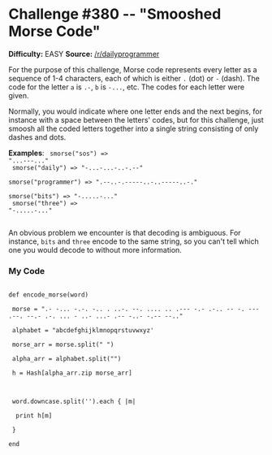 # Challenge #380 -- "Smooshed Morse Code"
**Difficulty:** EASY
**Source:** [/r/dailyprogrammer](https://www.reddit.com/r/dailyprogrammer/comments/cmd1hb/20190805_challenge_380_easy_smooshed_morse_code_1/)

For the purpose of this challenge, Morse code represents every letter as a sequence of 1-4 characters, each of which is either `.` (dot) or `-` (dash). The code for the letter `a` is `.-`, `b` is `-...`, etc. The codes for each letter were given.

Normally, you would indicate where one letter ends and the next begins, for instance with a space between the letters' codes, but for this challenge, just smoosh all the coded letters together into a single string consisting of only dashes and dots.

**Examples**:
<code>
smorse("sos") => "...---..."<br />
smorse("daily") => "-...-...-..-.--"<br>
smorse("programmer") => ".--..-.-----..-..-----..-."<br>
smorse("bits") => "-.....-..."<br>
smorse("three") => "-.....-..."<br>
</code>

An obvious problem we encounter is that decoding is ambiguous. For instance, `bits` and `three` encode to the same string, so you can't tell which one you would decode to without more information.

### My Code
<code>
def encode_morse(word)<br>
&#160;morse = ".- -... -.-. -.. . ..-. --. .... .. .--- -.- .-.. -- -. --- .--. --.- .-. ... - ..- ...- .-- -..- -.-- --.."<br>
&#160;alphabet = "abcdefghijklmnopqrstuvwxyz'<br>
&#160;morse_arr = morse.split(" ")<br>
&#160;alpha_arr = alphabet.split("")<br>
&#160;h = Hash[alpha_arr.zip morse_arr]<br>
 <br> 
&#160;word.downcase.split('').each { |m|<br>
&#160;&#160;print h[m]<br>
&#160;}<br>
end
</code>

